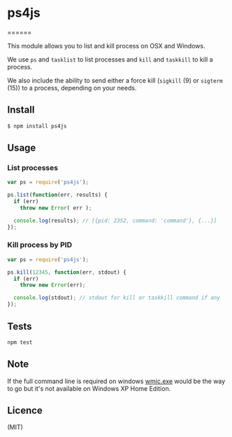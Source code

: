 # ps4js
======

This module allows you to list and kill process on OSX and Windows.

We use `ps` and `tasklist` to list processes and `kill` and `taskkill` to kill a process.

We also include the ability to send either a force kill (`sigkill` (9) or `sigterm` (15)) 
to a process, depending on your needs.

## Install

```bash
$ npm install ps4js
```

## Usage

### List processes

```javascript
var ps = require('ps4js');

ps.list(function(err, results) {
  if (err)
    throw new Error( err );

  console.log(results); // [{pid: 2352, command: 'command'}, {...}]
});
```

### Kill process by PID

```javascript
var ps = require('ps4js');

ps.kill(12345, function(err, stdout) {
  if (err)
    throw new Error(err);

  console.log(stdout); // stdout for kill or taskkill command if any
});
```

## Tests

```bash
npm test
```

## Note

If the full command line is required on windows [wmic.exe](http://ss64.com/nt/wmic.html) would be the way to go but it's not available on Windows XP Home Edition.

## Licence

(MIT)